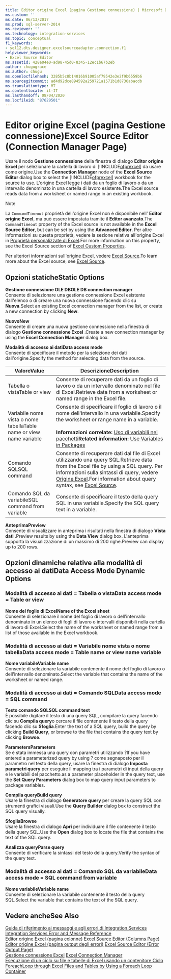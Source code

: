 ```yaml
---
title: Editor origine Excel (pagina Gestione connessione) | Microsoft Docs
ms.custom: ''
ms.date: 06/13/2017
ms.prod: sql-server-2014
ms.reviewer: ''
ms.technology: integration-services
ms.topic: conceptual
f1_keywords:
- sql12.dts.designer.excelsourceadapter.connection.f1
helpviewer_keywords:
- Excel Source Editor
ms.assetid: 428e04e0-ad98-45d0-8345-12ec1b67b2eb
author: chugugrace
ms.author: chugu
ms.openlocfilehash: 3285b5c8b14016b91005af79542e3e2f9b6559b6
ms.sourcegitcommit: ad4d92dce894592a259721a1571b1d8736abacdb
ms.translationtype: MT
ms.contentlocale: it-IT
ms.lasthandoff: 08/04/2020
ms.locfileid: "87629501"
---
```

# <a name="excel-source-editor-connection-manager-page"></a><span data-ttu-id="7a1e6-102">Editor origine Excel (pagina Gestione connessione)</span><span class="sxs-lookup"><span data-stu-id="7a1e6-102">Excel Source Editor (Connection Manager Page)</span></span>
  <span data-ttu-id="7a1e6-103">Usare il nodo **Gestione connessione** della finestra di dialogo **Editor origine Excel** per selezionare la cartella di lavoro di [!INCLUDE[ofprexcel](../includes/ofprexcel-md.md)] da usare come origine.</span><span class="sxs-lookup"><span data-stu-id="7a1e6-103">Use the **Connection Manager** node of the **Excel Source Editor** dialog box to select the [!INCLUDE[ofprexcel](../includes/ofprexcel-md.md)] workbook for the source to use.</span></span> <span data-ttu-id="7a1e6-104">L'origine Excel legge i dati da un foglio di lavoro o da un intervallo denominato in una cartella di lavoro esistente.</span><span class="sxs-lookup"><span data-stu-id="7a1e6-104">The Excel source reads data from a worksheet or named range in an existing workbook.</span></span>  
  
> [!NOTE]  
>  <span data-ttu-id="7a1e6-105">La `CommandTimeout` proprietà dell'origine Excel non è disponibile nell' **Editor origine Excel**, ma può essere impostata tramite il **Editor avanzato**.</span><span class="sxs-lookup"><span data-stu-id="7a1e6-105">The `CommandTimeout` property of the Excel source is not available in the **Excel Source Editor**, but can be set by using the **Advanced Editor**.</span></span> <span data-ttu-id="7a1e6-106">Per altre informazioni su questa proprietà, vedere la sezione relativa all'origine Excel in [Proprietà personalizzate di Excel](data-flow/excel-custom-properties.md).</span><span class="sxs-lookup"><span data-stu-id="7a1e6-106">For more information on this property, see the Excel Source section of [Excel Custom Properties](data-flow/excel-custom-properties.md).</span></span>  
  
 <span data-ttu-id="7a1e6-107">Per ulteriori informazioni sull'origine Excel, vedere [Excel Source](data-flow/excel-source.md).</span><span class="sxs-lookup"><span data-stu-id="7a1e6-107">To learn more about the Excel source, see [Excel Source](data-flow/excel-source.md).</span></span>  
  
## <a name="static-options"></a><span data-ttu-id="7a1e6-108">Opzioni statiche</span><span class="sxs-lookup"><span data-stu-id="7a1e6-108">Static Options</span></span>  
 <span data-ttu-id="7a1e6-109">**Gestione connessione OLE DB**</span><span class="sxs-lookup"><span data-stu-id="7a1e6-109">**OLE DB connection manager**</span></span>  
 <span data-ttu-id="7a1e6-110">Consente di selezionare una gestione connessione Excel esistente dall'elenco o di creare una nuova connessione facendo clic su **Nuova**.</span><span class="sxs-lookup"><span data-stu-id="7a1e6-110">Select an existing Excel connection manager from the list, or create a new connection by clicking **New**.</span></span>  
  
 <span data-ttu-id="7a1e6-111">**Nuovo**</span><span class="sxs-lookup"><span data-stu-id="7a1e6-111">**New**</span></span>  
 <span data-ttu-id="7a1e6-112">Consente di creare una nuova gestione connessione nella finestra di dialogo **Gestione connessione Excel** .</span><span class="sxs-lookup"><span data-stu-id="7a1e6-112">Create a new connection manager by using the **Excel Connection Manager** dialog box.</span></span>  
  
 <span data-ttu-id="7a1e6-113">**Modalità di accesso ai dati**</span><span class="sxs-lookup"><span data-stu-id="7a1e6-113">**Data access mode**</span></span>  
 <span data-ttu-id="7a1e6-114">Consente di specificare il metodo per la selezione dei dati dall'origine.</span><span class="sxs-lookup"><span data-stu-id="7a1e6-114">Specify the method for selecting data from the source.</span></span>  
  
|<span data-ttu-id="7a1e6-115">Valore</span><span class="sxs-lookup"><span data-stu-id="7a1e6-115">Value</span></span>|<span data-ttu-id="7a1e6-116">Descrizione</span><span class="sxs-lookup"><span data-stu-id="7a1e6-116">Description</span></span>|  
|-----------|-----------------|  
|<span data-ttu-id="7a1e6-117">Tabella o vista</span><span class="sxs-lookup"><span data-stu-id="7a1e6-117">Table or view</span></span>|<span data-ttu-id="7a1e6-118">Consente di recuperare dati da un foglio di lavoro o da un intervallo denominato nel file di Excel.</span><span class="sxs-lookup"><span data-stu-id="7a1e6-118">Retrieve data from a worksheet or named range in the Excel file.</span></span>|  
|<span data-ttu-id="7a1e6-119">Variabile nome vista o nome tabella</span><span class="sxs-lookup"><span data-stu-id="7a1e6-119">Table name or view name variable</span></span>|<span data-ttu-id="7a1e6-120">Consente di specificare il foglio di lavoro o il nome dell'intervallo in una variabile.</span><span class="sxs-lookup"><span data-stu-id="7a1e6-120">Specify the worksheet or range name in a variable.</span></span><br /><br /> <span data-ttu-id="7a1e6-121">**Informazioni correlate:** [Uso di variabili nei pacchetti](../../2014/integration-services/use-variables-in-packages.md)</span><span class="sxs-lookup"><span data-stu-id="7a1e6-121">**Related information:** [Use Variables in Packages](../../2014/integration-services/use-variables-in-packages.md)</span></span>|  
|<span data-ttu-id="7a1e6-122">Comando SQL</span><span class="sxs-lookup"><span data-stu-id="7a1e6-122">SQL command</span></span>|<span data-ttu-id="7a1e6-123">Consente di recuperare dati dal file di Excel utilizzando una query SQL.</span><span class="sxs-lookup"><span data-stu-id="7a1e6-123">Retrieve data from the Excel file by using a SQL query.</span></span> <span data-ttu-id="7a1e6-124">Per informazioni sulla sintassi di query, vedere [Origine Excel](data-flow/excel-source.md).</span><span class="sxs-lookup"><span data-stu-id="7a1e6-124">For information about query syntax, see [Excel Source](data-flow/excel-source.md).</span></span>|  
|<span data-ttu-id="7a1e6-125">Comando SQL da variabile</span><span class="sxs-lookup"><span data-stu-id="7a1e6-125">SQL command from variable</span></span>|<span data-ttu-id="7a1e6-126">Consente di specificare il testo della query SQL in una variabile.</span><span class="sxs-lookup"><span data-stu-id="7a1e6-126">Specify the SQL query text in a variable.</span></span>|  
  
 <span data-ttu-id="7a1e6-127">**Anteprima**</span><span class="sxs-lookup"><span data-stu-id="7a1e6-127">**Preview**</span></span>  
 <span data-ttu-id="7a1e6-128">Consente di visualizzare in anteprima i risultati nella finestra di dialogo **Vista dati** .</span><span class="sxs-lookup"><span data-stu-id="7a1e6-128">Preview results by using the **Data View** dialog box.</span></span> <span data-ttu-id="7a1e6-129">L'anteprima supporta la visualizzazione di un massimo di 200 righe.</span><span class="sxs-lookup"><span data-stu-id="7a1e6-129">Preview can display up to 200 rows.</span></span>  
  
## <a name="data-access-mode-dynamic-options"></a><span data-ttu-id="7a1e6-130">Opzioni dinamiche relative alla modalità di accesso ai dati</span><span class="sxs-lookup"><span data-stu-id="7a1e6-130">Data Access Mode Dynamic Options</span></span>  
  
### <a name="data-access-mode--table-or-view"></a><span data-ttu-id="7a1e6-131">Modalità di accesso ai dati = Tabella o vista</span><span class="sxs-lookup"><span data-stu-id="7a1e6-131">Data access mode = Table or view</span></span>  
 <span data-ttu-id="7a1e6-132">**Nome del foglio di Excel**</span><span class="sxs-lookup"><span data-stu-id="7a1e6-132">**Name of the Excel sheet**</span></span>  
 <span data-ttu-id="7a1e6-133">Consente di selezionare il nome del foglio di lavoro o dell'intervallo denominato in un elenco di fogli di lavoro o intervalli disponibili nella cartella di lavoro di Excel.</span><span class="sxs-lookup"><span data-stu-id="7a1e6-133">Select the name of the worksheet or named range from a list of those available in the Excel workbook.</span></span>  
  
### <a name="data-access-mode--table-name-or-view-name-variable"></a><span data-ttu-id="7a1e6-134">Modalità di accesso ai dati = Variabile nome vista o nome tabella</span><span class="sxs-lookup"><span data-stu-id="7a1e6-134">Data access mode = Table name or view name variable</span></span>  
 <span data-ttu-id="7a1e6-135">**Nome variabile**</span><span class="sxs-lookup"><span data-stu-id="7a1e6-135">**Variable name**</span></span>  
 <span data-ttu-id="7a1e6-136">Consente di selezionare la variabile contenente il nome del foglio di lavoro o dell'intervallo denominato.</span><span class="sxs-lookup"><span data-stu-id="7a1e6-136">Select the variable that contains the name of the worksheet or named range.</span></span>  
  
### <a name="data-access-mode--sql-command"></a><span data-ttu-id="7a1e6-137">Modalità di accesso ai dati = Comando SQL</span><span class="sxs-lookup"><span data-stu-id="7a1e6-137">Data access mode = SQL command</span></span>  
 <span data-ttu-id="7a1e6-138">**Testo comando SQL**</span><span class="sxs-lookup"><span data-stu-id="7a1e6-138">**SQL command text**</span></span>  
 <span data-ttu-id="7a1e6-139">È possibile digitare il testo di una query SQL, compilare la query facendo clic su **Compila query**o cercare il file contenente il testo della query facendo clic su **Sfoglia**.</span><span class="sxs-lookup"><span data-stu-id="7a1e6-139">Enter the text of a SQL query, build the query by clicking **Build Query**, or browse to the file that contains the query text by clicking **Browse**.</span></span>  
  
 <span data-ttu-id="7a1e6-140">**Parameters**</span><span class="sxs-lookup"><span data-stu-id="7a1e6-140">**Parameters**</span></span>  
 <span data-ttu-id="7a1e6-141">Se è stata immessa una query con parametri utilizzando ?</span><span class="sxs-lookup"><span data-stu-id="7a1e6-141">If you have entered a parameterized query by using ?</span></span> <span data-ttu-id="7a1e6-142">come segnaposto per il parametro nel testo della query, usare la finestra di dialogo **Imposta parametri query** per eseguire il mapping tra i parametri di input della query e le variabili del pacchetto.</span><span class="sxs-lookup"><span data-stu-id="7a1e6-142">as a parameter placeholder in the query text, use the **Set Query Parameters** dialog box to map query input parameters to package variables.</span></span>  
  
 <span data-ttu-id="7a1e6-143">**Compila query**</span><span class="sxs-lookup"><span data-stu-id="7a1e6-143">**Build query**</span></span>  
 <span data-ttu-id="7a1e6-144">Usare la finestra di dialogo **Generatore query** per creare la query SQL con strumenti grafici visuali.</span><span class="sxs-lookup"><span data-stu-id="7a1e6-144">Use the **Query Builder** dialog box to construct the SQL query visually.</span></span>  
  
 <span data-ttu-id="7a1e6-145">**Sfoglia**</span><span class="sxs-lookup"><span data-stu-id="7a1e6-145">**Browse**</span></span>  
 <span data-ttu-id="7a1e6-146">Usare la finestra di dialogo **Apri** per individuare il file contenente il testo della query SQL.</span><span class="sxs-lookup"><span data-stu-id="7a1e6-146">Use the **Open** dialog box to locate the file that contains the text of the SQL query.</span></span>  
  
 <span data-ttu-id="7a1e6-147">**Analizza query**</span><span class="sxs-lookup"><span data-stu-id="7a1e6-147">**Parse query**</span></span>  
 <span data-ttu-id="7a1e6-148">Consente di verificare la sintassi del testo della query.</span><span class="sxs-lookup"><span data-stu-id="7a1e6-148">Verify the syntax of the query text.</span></span>  
  
### <a name="data-access-mode--sql-command-from-variable"></a><span data-ttu-id="7a1e6-149">Modalità di accesso ai dati = Comando SQL da variabile</span><span class="sxs-lookup"><span data-stu-id="7a1e6-149">Data access mode = SQL command from variable</span></span>  
 <span data-ttu-id="7a1e6-150">**Nome variabile**</span><span class="sxs-lookup"><span data-stu-id="7a1e6-150">**Variable name**</span></span>  
 <span data-ttu-id="7a1e6-151">Consente di selezionare la variabile contenente il testo della query SQL.</span><span class="sxs-lookup"><span data-stu-id="7a1e6-151">Select the variable that contains the text of the SQL query.</span></span>  
  
## <a name="see-also"></a><span data-ttu-id="7a1e6-152">Vedere anche</span><span class="sxs-lookup"><span data-stu-id="7a1e6-152">See Also</span></span>  
 <span data-ttu-id="7a1e6-153">[Guida di riferimento ai messaggi e agli errori di Integration Services](../../2014/integration-services/integration-services-error-and-message-reference.md) </span><span class="sxs-lookup"><span data-stu-id="7a1e6-153">[Integration Services Error and Message Reference](../../2014/integration-services/integration-services-error-and-message-reference.md) </span></span>  
 <span data-ttu-id="7a1e6-154">[Editor origine Excel &#40;pagina colonne&#41;](../../2014/integration-services/excel-source-editor-columns-page.md) </span><span class="sxs-lookup"><span data-stu-id="7a1e6-154">[Excel Source Editor &#40;Columns Page&#41;](../../2014/integration-services/excel-source-editor-columns-page.md) </span></span>  
 <span data-ttu-id="7a1e6-155">[Editor origine Excel &#40;pagina output degli errori&#41;](../../2014/integration-services/excel-source-editor-error-output-page.md) </span><span class="sxs-lookup"><span data-stu-id="7a1e6-155">[Excel Source Editor &#40;Error Output Page&#41;](../../2014/integration-services/excel-source-editor-error-output-page.md) </span></span>  
 <span data-ttu-id="7a1e6-156">[Gestione connessione Excel](connection-manager/excel-connection-manager.md) </span><span class="sxs-lookup"><span data-stu-id="7a1e6-156">[Excel Connection Manager](connection-manager/excel-connection-manager.md) </span></span>  
 [<span data-ttu-id="7a1e6-157">Esecuzione di un ciclo su file e tabelle di Excel usando un contenitore Ciclo Foreach</span><span class="sxs-lookup"><span data-stu-id="7a1e6-157">Loop through Excel Files and Tables by Using a Foreach Loop Container</span></span>](control-flow/foreach-loop-container.md)  
  
  
